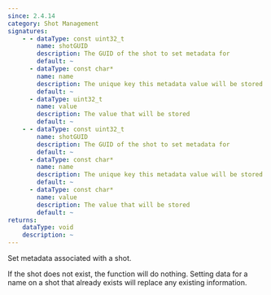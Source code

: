 ```yaml
---
since: 2.4.14
category: Shot Management
signatures:
    - - dataType: const uint32_t
        name: shotGUID
        description: The GUID of the shot to set metadata for
        default: ~
      - dataType: const char*
        name: name
        description: The unique key this metadata value will be stored under
        default: ~
      - dataType: uint32_t
        name: value
        description: The value that will be stored
        default: ~
    - - dataType: const uint32_t
        name: shotGUID
        description: The GUID of the shot to set metadata for
        default: ~
      - dataType: const char*
        name: name
        description: The unique key this metadata value will be stored under
        default: ~
      - dataType: const char*
        name: value
        description: The value that will be stored
        default: ~
returns:
    dataType: void
    description: ~
---
```


Set metadata associated with a shot.

If the shot does not exist, the function will do nothing. Setting data for a name on a shot that already exists will replace any existing information.
